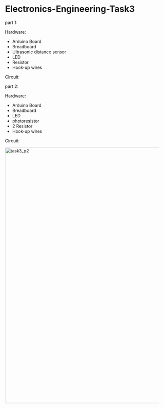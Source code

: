 # Electronics-Engineering-Task3
part 1:

Hardware:
- Arduino Board
- Breadboard
- Ultrasonic distance sensor
- LED
- Resistor
- Hook-up wires
  
Circuit:

part 2: 
 
Hardware:

- Arduino Board
- Breadboard
- LED
- photoresistor
- 2 Resistor
- Hook-up wires

Circuit:

<img width="837" alt="task3_p2" src="https://github.com/LuluwaM/Electronics-Engineering-Task3/assets/113927014/17685806-ab5e-4585-af02-909499d4b5ea">
